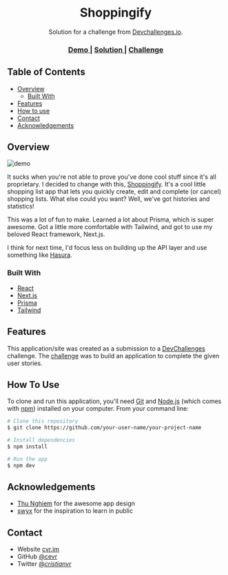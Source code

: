 <!-- Please update value in the {}  -->

<h1 align="center">Shoppingify</h1>

<div align="center">
   Solution for a challenge from  <a href="http://devchallenges.io" target="_blank">Devchallenges.io</a>.
</div>

<div align="center">
  <h3>
    <a href="https://https://vercel.com/cvr/shoppingify">
      Demo
    </a>
    <span> | </span>
    <a href="https://github.com/cevr/shoppingify">
      Solution
    </a>
    <span> | </span>
    <a href="https://devchallenges.io/challenges/mGd5VpbO4JnzU6I9l96x">
      Challenge
    </a>
  </h3>
</div>

<!-- TABLE OF CONTENTS -->

## Table of Contents

- [Overview](#overview)
  - [Built With](#built-with)
- [Features](#features)
- [How to use](#how-to-use)
- [Contact](#contact)
- [Acknowledgements](#acknowledgements)

<!-- OVERVIEW -->

## Overview

![demo](/demo.gif)

It sucks when you're not able to prove you've done cool stuff since it's all proprietary. I decided to change with this, [Shoppingify](https://shoppingify.vercel.app/). It's a cool little shopping list app that lets you quickly create, edit and complete (or cancel) shopping lists. What else could you want? Well, we've got histories and statistics!

This was a lot of fun to make. Learned a lot about Prisma, which is super awesome. Got a little more comfortable with Tailwind, and got to use my beloved React framework, Next.js.

I think for next time, I'd focus less on building up the API layer and use something like [Hasura](https://hasura.io/).

### Built With

<!-- This section should list any major frameworks that you built your project using. Here are a few examples.-->

- [React](https://reactjs.org/)
- [Next.js](https://nextjs.org/)
- [Prisma](https://www.prisma.io/)
- [Tailwind](https://tailwindcss.com/)

## Features

<!-- List the features of your application or follow the template. Don't share the figma file here :) -->

This application/site was created as a submission to a [DevChallenges](https://devchallenges.io/challenges) challenge. The [challenge](https://devchallenges.io/challenges/mGd5VpbO4JnzU6I9l96x) was to build an application to complete the given user stories.

## How To Use

<!-- Example: -->

To clone and run this application, you'll need [Git](https://git-scm.com) and [Node.js](https://nodejs.org/en/download/) (which comes with [npm](http://npmjs.com)) installed on your computer. From your command line:

```bash
# Clone this repository
$ git clone https://github.com/your-user-name/your-project-name

# Install dependencies
$ npm install

# Run the app
$ npm dev
```

## Acknowledgements

<!-- This section should list any articles or add-ons/plugins that helps you to complete the project. This is optional but it will help you in the future. For example -->

- [Thu Nghiem](https://twitter.com/thunghiemdinh) for the awesome app design
- [swyx](https://twitter.com/swyx) for the inspiration to learn in public

## Contact

- Website [cvr.im](https://cvr.im)
- GitHub [@cevr](https://github.com/cevr)
- Twitter [@_cristianvr_](https://twitter.com/_cristianvr_)
